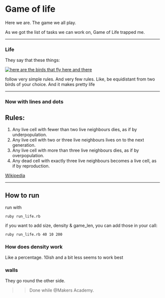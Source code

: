 # Game of life

Here we are. The game we all play.


As we got the list of tasks we can work on, Game of Life trapped me.


-----

### Life

They say that these things:

[![here are the birds that fly here and there](birds.gif)](https://www.youtube.com/watch?v=V4f_1_r80RY)

follow very simple rules. And very few rules.
Like, be equidistant from two birds of your choice.
And it makes pretty life

------


### Now with lines and dots



## Rules:

1. Any live cell with fewer than two live neighbours dies, as if by underpopulation.
2. Any live cell with two or three live neighbours lives on to the next generation.
3. Any live cell with more than three live neighbours dies, as if by overpopulation.
4. Any dead cell with exactly three live neighbours becomes a live cell, as if by reproduction.


[Wikipedia](https://en.wikipedia.org/wiki/Conway%27s_Game_of_Life)


-----------
## How to run

run with
```
ruby run_life.rb
```

if you want to add size, density & game_len, you can add those in your call:

```
ruby run_life.rb 40 10 200
```

### How does density work

Like a percentage.
10ish and a bit less seems to work best


### walls

They go round the other side.


>> Done while @Makers Academy.